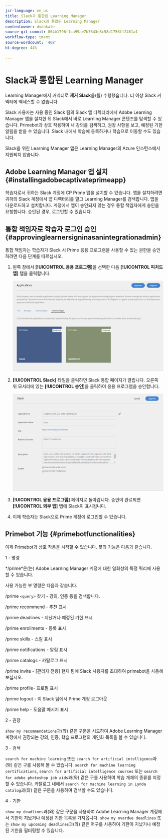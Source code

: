 ```yaml
---
jcr-language: en_us
title: Slack과 통합된 Learning Manager
description: Slack과 통합된 Learning Manager
contentowner: dvenkate
source-git-commit: 864b1796f1ca99ae7b5643e8c58d1756ff2461a1
workflow-type: tm+mt
source-wordcount: '468'
ht-degree: 44%

---
```




# Slack과 통합된 Learning Manager

Learning Manager에서 커넥터로 **제거** **Slack**&#x200B;을(를) 수행했습니다. 더 이상 Slack 커넥터에 액세스할 수 없습니다.

Slack 사용자는 사용 중인 Slack 팀의 Slack 앱 디렉터리에서 Adobe Learning Manager 앱을 설치한 뒤 Slack에서 바로 Learning Manager 콘텐츠를 탐색할 수 있습니다. Primebot과 상호 작용하여 새 강의를 검색하고, 권장 사항을 보고, 예정된 기한 알림을 받을 수 있습니다. Slack 내에서 학습에 등록하거나 학습으로 이동할 수도 있습니다.

Slack을 위한 Learning Manager 앱은 Learning Manager의 Azure 인스턴스에서 지원되지 않습니다.

## Adobe Learning Manager 앱 설치 {#installingadobecaptivateprimeapp}

학습자로서 귀하는 Slack 계정에 CP Prime 앱을 설치할 수 있습니다. 앱을 설치하려면 귀하의 Slack 계정에서 앱 디렉터리를 열고 Learning Manager를 검색합니다. 앱을 다운로드하고 설치합니다. 계정에서 앱이 승인되지 않는 경우 통합 책임자에게 승인을 요청합니다. 승인된 경우, 로그인할 수 있습니다.

## 통합 책임자로 학습자 로그인 승인 {#approvinglearnersigninasanintegrationadmin}

통합 책임자는 학습자가 Slack 시 Prime 응용 프로그램을 사용할 수 있는 권한을 승인하려면 다음 단계를 따르십시오.

1. 왼쪽 창에서 **[!UICONTROL 응용 프로그램]**&#x200B;을 선택한 다음 **[!UICONTROL 피처드 앱]** 탭을 클릭합니다.

   ![](assets/featuredapps.jpg)

1. **[!UICONTROL Slack]** 타일을 클릭하면 Slack 통합 페이지가 열립니다. 오른쪽 위 모서리에 있는 **[!UICONTROL 승인]**&#x200B;을 클릭하여 응용 프로그램을 승인합니다.

   ![](assets/approval.png)

1. **[!UICONTROL 응용 프로그램]** 페이지로 돌아갑니다. 승인이 완료되면 **[!UICONTROL 외부 앱]** 탭에 Slack이 표시됩니다.
1. 이제 학습자는 Slack으로 Prime 계정에 로그인할 수 있습니다.

## Primebot 기능 {#primebotfunctionalities}

이제 Primebot과 상호 작용을 시작할 수 있습니다. 봇의 기능은 다음과 같습니다.

1 - 명령

&#42;/prime&#42;은(는) Adobe Learning Manager 계정에 대한 일회성의 특정 쿼리에 사용할 수 있습니다.

사용 가능한 부 명령은 다음과 같습니다.

/prime `<query>` 찾기 - 강의, 인증 등을 검색합니다.

/prime recommend - 추천 표시

/prime deadlines - 지났거나 예정된 기한 표시

/prime enrollments - 등록 표시

/prime skills - 스킬 표시

/prime notifications - 알림 표시

/prime catalogs - 카탈로그 표시

/prime invite - [관리자 전용] 현재 팀에 Slack 사용자를 초대하여 primebot을 사용해 보십시오.

/prime profile- 프로필 표시

/prime logout - 이 Slack 팀에서 Prime 계정 로그아웃

/prime help - 도움말 메시지 표시

2 - 권장

`show my recommendations`과(와) 같은 구문을 시도하여 Adobe Learning Manager 계정에서 권장되는 강의, 인증, 학습 프로그램의 개인화 목록을 볼 수 있습니다.

3 - 검색

`search for machine learning` 또는 `search for artificial intelligence`과(와) 같은 구를 사용해 볼 수 있습니다. `search for machine learning certifications`, `search for artificial intelligence courses` 또는 `search for adobe photoshop job aids`과(와) 같은 구를 사용하여 학습 개체의 종류를 지정할 수 있습니다. 카탈로그 내에서 `search for machine learning in Lynda catalog`과(와) 같은 구문을 사용하여 검색할 수도 있습니다.

4 - 기한

`show my deadlines`과(와) 같은 구문을 사용하여 Adobe Learning Manager 계정에서 기한이 지났거나 예정된 기한 목록을 가져옵니다. `show my overdue deadlines` 또는 `show my upcoming deadlines`과(와) 같은 어구를 사용하여 기한이 지났거나 예정된 기한을 필터링할 수 있습니다.
